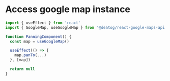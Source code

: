 # Access google map instance

```js static
import { useEffect } from 'react'
import { GoogleMap, useGoogleMap } from '@deatog/react-google-maps-api'

function PanningComponent() {
  const map = useGoogleMap()

  useEffect(() => {
    map.panTo(...)
  }, [map])

  return null
}
```
